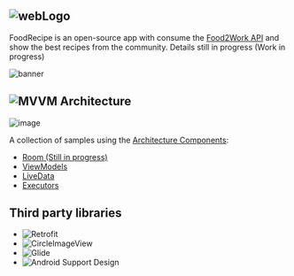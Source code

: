 
## ![webLogo](https://user-images.githubusercontent.com/4821464/54500882-d2aa2a00-48f7-11e9-9267-85463d700395.png)<br/>
FoodRecipe is an open-source app with consume the [Food2Work API](https://www.food2fork.com/about/api) and show the best recipes from the community. Details still in progress (Work in progress)

![banner](https://user-images.githubusercontent.com/4821464/54502076-32580380-48ff-11e9-9f39-bfb7e83bbaac.png)

## ![MVVM Architecture](https://developer.android.com/topic/libraries/architecture/workmanager/)

![image](https://user-images.githubusercontent.com/4821464/54502305-52d48d80-4900-11e9-9b67-a87c78bbb0ff.png)

A collection of samples using the [Architecture Components](https://developer.android.com/arch):

- [Room (Still in progress)](https://developer.android.com/topic/libraries/architecture/room) 
- [ViewModels](https://developer.android.com/topic/libraries/architecture/viewmodel)
- [LiveData](https://developer.android.com/topic/libraries/architecture/livedata)
- [Executors](https://developer.android.com/reference/java/util/concurrent/Executors)

## Third party libraries
- ![Retrofit](https://square.github.io/retrofit/)
- ![CircleImageView](https://github.com/hdodenhof/CircleImageView)
- ![Glide](https://github.com/bumptech/glide)
- ![Android Support Design](https://developer.android.com/topic/libraries/support-library/packages)
